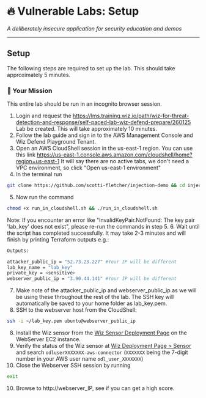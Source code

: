 # 🔥 Vulnerable Labs: Setup
*A deliberately insecure application for security education and demos*

---

## Setup

The following steps are required to set up the lab. This should take approximately 5 minutes. 

### 🎯 Your Mission

This entire lab should be run in an incognito browser session.

1. Login and request the https://lms.training.wiz.io/path/wiz-for-threat-detection-and-response/self-paced-lab-wiz-defend-prepare/260125 Lab be created. This will take approximately 10 minutes.
2. Follow the lab guide and sign in to the AWS Management Console and Wiz Defend Playground Tenant.
3. Open an AWS CloudShell session in the us-east-1 region. You can use this link https://us-east-1.console.aws.amazon.com/cloudshell/home?region=us-east-1
   It will say there are no active tabs, we don't need a VPC environment, so click "Open us-east-1 environment"
4. In the terminal run 
```bash
git clone https://github.com/scotti-fletcher/injection-demo && cd injection-demo
```
5. Now run the command
```bash
chmod +x run_in_cloudshell.sh && ./run_in_cloudshell.sh
```
Note: If you encounter an error like "InvalidKeyPair.NotFound: The key pair 'lab_key' does not exist", please re-run the commands in step 5.
6. Wait until the script has completed successfully. It may take 2-3 minutes and will finish by printing Terraform outputs e.g.:
```bash
Outputs:

attacker_public_ip = "52.73.23.227" #Your IP will be different
lab_key_name = "lab_key"
private_key = <sensitive>
webserver_public_ip = "3.90.44.141" #Your IP will be different
```
7. Make note of the attacker_public_ip and webserver_public_ip as we will be using these throughout the rest of the lab. The SSH key will automatically be saved to your home folder as lab_key.pem.
8. SSH to the webserver host from the CloudShell:
```bash
ssh -i ~/lab_key.pem ubuntu@webserver_public_ip
```
8. Install the Wiz sensor from the [Wiz Sensor Deployment Page](https://app.wiz.io/settings/deployments/setup/sensor-linux-native) on the WebServer EC2 instance.
9. Verify the status of the Wiz sensor at [Wiz Deployment Page > Sensor](https://app.wiz.io/settings/deployments#%7E%28type%7E%27SENSOR%29) and search `odluserXXXXXXX-aws-connector`  (`XXXXXXX` being the 7-digit number in your AWS user name `odl_user_XXXXXXX`)
10. Close the Webserver SSH session by running
```bash
exit
```
10. Browse to http://webserver_IP, see if you can get a high score. 
